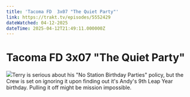 ```yaml
---
title: 'Tacoma FD  3x07 "The Quiet Party"' 
link: https://trakt.tv/episodes/5552429
dateWatched: 04-12-2025
dateTime: 2025-04-12T21:49:11.000000Z
---
```

# Tacoma FD  3x07 "The Quiet Party"

![](https://walter-r2.trakt.tv/images/episodes/005/552/429/screenshots/thumb/7dc178e92f.jpg)Terry is serious about his "No Station Birthday Parties" policy, but the Crew is set on ignoring it upon finding out it's Andy's 9th Leap Year birthday. Pulling it off might be mission impossible.